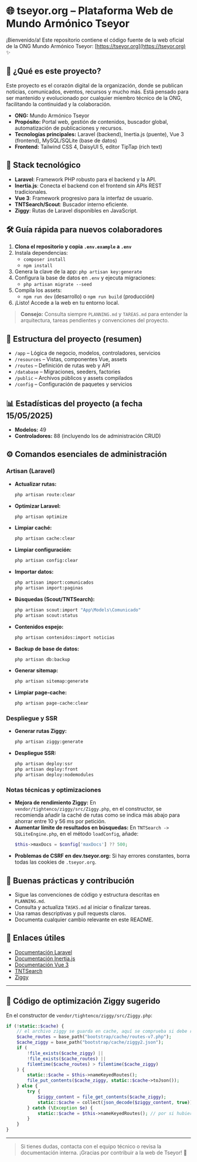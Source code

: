 # 🌐 tseyor.org – Plataforma Web de Mundo Armónico Tseyor

¡Bienvenido/a! Este repositorio contiene el código fuente de la web oficial de la ONG Mundo Armónico Tseyor: [https://tseyor.org](https://tseyor.org) ✨

## 🤝 ¿Qué es este proyecto?

Este proyecto es el corazón digital de la organización, donde se publican noticias, comunicados, eventos, recursos y mucho más. Está pensado para ser mantenido y evolucionado por cualquier miembro técnico de la ONG, facilitando la continuidad y la colaboración.

- **ONG:** Mundo Armónico Tseyor
- **Propósito:** Portal web, gestión de contenidos, buscador global, automatización de publicaciones y recursos.
- **Tecnologías principales:** Laravel (backend), Inertia.js (puente), Vue 3 (frontend), MySQL/SQLite (base de datos)
- **Frontend:** Tailwind CSS 4, DaisyUI 5, editor TipTap (rich text)

## 🚀 Stack tecnológico

- **Laravel**: Framework PHP robusto para el backend y la API.
- **Inertia.js**: Conecta el backend con el frontend sin APIs REST tradicionales.
- **Vue 3**: Framework progresivo para la interfaz de usuario.
- **TNTSearch/Scout**: Buscador interno eficiente.
- **Ziggy**: Rutas de Laravel disponibles en JavaScript.

## 🛠️ Guía rápida para nuevos colaboradores

1. **Clona el repositorio y copia `.env.example` a `.env`**
2. Instala dependencias:
   - `composer install`
   - `npm install`
3. Genera la clave de la app: `php artisan key:generate`
4. Configura la base de datos en `.env` y ejecuta migraciones:
   - `php artisan migrate --seed`
5. Compila los assets:
   - `npm run dev` (desarrollo) o `npm run build` (producción)
6. ¡Listo! Accede a la web en tu entorno local.

> **Consejo:** Consulta siempre `PLANNING.md` y `TAREAS.md` para entender la arquitectura, tareas pendientes y convenciones del proyecto.

## 📁 Estructura del proyecto (resumen)

- `/app` – Lógica de negocio, modelos, controladores, servicios
- `/resources` – Vistas, componentes Vue, assets
- `/routes` – Definición de rutas web y API
- `/database` – Migraciones, seeders, factories
- `/public` – Archivos públicos y assets compilados
- `/config` – Configuración de paquetes y servicios

## 📊 Estadísticas del proyecto (a fecha 15/05/2025)

- **Modelos:** 49
- **Controladores:** 88 (incluyendo los de administración CRUD)

## ⚙️ Comandos esenciales de administración

### Artisan (Laravel)

- **Actualizar rutas:**
  ```bash
  php artisan route:clear
  ```
- **Optimizar Laravel:**
  ```bash
  php artisan optimize
  ```
- **Limpiar caché:**
  ```bash
  php artisan cache:clear
  ```
- **Limpiar configuración:**
  ```bash
  php artisan config:clear
  ```
- **Importar datos:**
  ```bash
  php artisan import:comunicados
  php artisan import:paginas
  ```
- **Búsquedas (Scout/TNTSearch):**
  ```bash
  php artisan scout:import "App\Models\Comunicado"
  php artisan scout:status
  ```
- **Contenidos espejo:**
  ```bash
  php artisan contenidos:import noticias
  ```
- **Backup de base de datos:**
  ```bash
  php artisan db:backup
  ```
- **Generar sitemap:**
  ```bash
  php artisan sitemap:generate
  ```
- **Limpiar page-cache:**
  ```bash
  php artisan page-cache:clear
  ```

### Despliegue y SSR

- **Generar rutas Ziggy:**
  ```bash
  php artisan ziggy:generate
  ```
- **Despliegue SSR:**
  ```bash
  php artisan deploy:ssr
  php artisan deploy:front
  php artisan deploy:nodemodules
  ```

### Notas técnicas y optimizaciones

- **Mejora de rendimiento Ziggy:**
  En `vendor/tightenco/ziggy/src/Ziggy.php`, en el constructor, se recomienda añadir la caché de rutas como se indica más abajo para ahorrar entre 10 y 56 ms por petición.
- **Aumentar límite de resultados en búsquedas:**
  En `TNTSearch -> SQLiteEngine.php`, en el método `loadConfig`, añade:
  ```php
  $this->maxDocs = $config['maxDocs'] ?? 500;
  ```
- **Problemas de CSRF en dev.tseyor.org:**
  Si hay errores constantes, borra todas las cookies de `.tseyor.org`.

## 📝 Buenas prácticas y contribución

- Sigue las convenciones de código y estructura descritas en `PLANNING.md`.
- Consulta y actualiza `TASKS.md` al iniciar o finalizar tareas.
- Usa ramas descriptivas y pull requests claros.
- Documenta cualquier cambio relevante en este README.

## 🔗 Enlaces útiles

- [Documentación Laravel](https://laravel.com/docs)
- [Documentación Inertia.js](https://inertiajs.com/)
- [Documentación Vue 3](https://vuejs.org/)
- [TNTSearch](https://tntsearch.dev/)
- [Ziggy](https://github.com/tighten/ziggy)

---

## 🧩 Código de optimización Ziggy sugerido

En el constructor de `vendor/tightenco/ziggy/src/Ziggy.php`:

```php
if (!static::$cache) {
    // el archivo ziggy se guarda en cache, aquí se comprueba si debe reconstruirse
    $cache_routes = base_path("bootstrap/cache/routes-v7.php");
    $cache_ziggy = base_path("bootstrap/cache/ziggy2.json");
    if (
        !file_exists($cache_ziggy) ||
        !file_exists($cache_routes) ||
        filemtime($cache_routes) > filemtime($cache_ziggy)
    ) {
        static::$cache = $this->nameKeyedRoutes();
        file_put_contents($cache_ziggy, static::$cache->toJson());
    } else {
        try {
            $ziggy_content = file_get_contents($cache_ziggy);
            static::$cache = collect(json_decode($ziggy_content, true));
        } catch (\Exception $e) {
            static::$cache = $this->nameKeyedRoutes(); // por si hubiera algun error
        }
    }
}
```

---

> Si tienes dudas, contacta con el equipo técnico o revisa la documentación interna. ¡Gracias por contribuir a la web de Tseyor! 🌱
